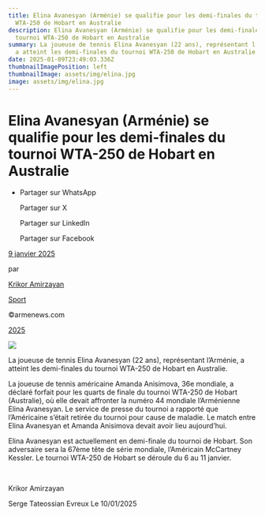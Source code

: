 ```yaml
---
title: Elina Avanesyan (Arménie) se qualifie pour les demi-finales du tournoi
  WTA-250 de Hobart en Australie
description: Elina Avanesyan (Arménie) se qualifie pour les demi-finales du
  tournoi WTA-250 de Hobart en Australie
summary: La joueuse de tennis Elina Avanesyan (22 ans), représentant l’Arménie,
  a atteint les demi-finales du tournoi WTA-250 de Hobart en Australie.
date: 2025-01-09T23:49:03.336Z
thumbnailImagePosition: left
thumbnailImage: assets/img/elina.jpg
image: assets/img/elina.jpg
---
```

# **Elina Avanesyan (Arménie) se qualifie pour les demi-finales du tournoi WTA-250 de Hobart en Australie**

* Partager sur WhatsApp

  Partager sur X

  Partager sur LinkedIn

  Partager sur Facebook

[9 janvier 2025](https://www.armenews.com/elina-avanesyan-armenie-se-qualifie-pour-les-demi-finales-du-tournoi-wta-250-de-hobart-en-australie/)

par

[Krikor Amirzayan](https://www.armenews.com/author/krikor56/)

[Sport](https://www.armenews.com/categorie/sport/)

©armenews.com

[2025](https://www.armenews.com/elina-avanesyan-armenie-se-qualifie-pour-les-demi-finales-du-tournoi-wta-250-de-hobart-en-australie/)

![](https://www.armenews.com/wp-content/uploads/2025/01/3321C.jpg)

La joueuse de tennis Elina Avanesyan (22 ans), représentant l’Arménie, a atteint les demi-finales du tournoi WTA-250 de Hobart en Australie.

La joueuse de tennis américaine Amanda Anisimova, 36e mondiale, a déclaré forfait pour les quarts de finale du tournoi WTA-250 de Hobart (Australie), où elle devait affronter la numéro 44 mondiale l’Arménienne Elina Avanesyan. Le service de presse du tournoi a rapporté que l’Américaine s’était retirée du tournoi pour cause de maladie. Le match entre Elina Avanesyan et Amanda Anisimova devait avoir lieu aujourd’hui.

Elina Avanesyan est actuellement en demi-finale du tournoi de Hobart. Son adversaire sera la 67ème tête de série mondiale, l’Américain McCartney Kessler. Le tournoi WTA-250 de Hobart se déroule du 6 au 11 janvier.

 

Krikor Amirzayan

Serge Tateossian Evreux Le 10/01/2025